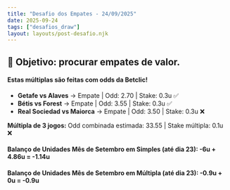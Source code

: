 ```yaml
---
title: "Desafio dos Empates - 24/09/2025"
date: 2025-09-24
tags: ["desafios_draw"]
layout: layouts/post-desafio.njk
---
```


## 🎯 Objetivo: procurar empates de valor.  

#### Estas múltiplas são feitas com odds da Betclic!

- **Getafe vs Alaves** → Empate | Odd: 2.70 | Stake: 0.3u ✅
- **Bétis vs Forest** → Empate | Odd: 3.55 | Stake: 0.3u ✅
- **Real Sociedad vs Maiorca** → Empate | Odd: 3.50 | Stake: 0.3u ❌

**Múltipla de 3 jogos:** Odd combinada estimada: 33.55 | Stake múltipla: 0.1u ❌

#### Balanço de Unidades Mês de Setembro em Simples (até dia 23): -6u + 4.86u = -1.14u
#### Balanço de Unidades Mês de Setembro em Múltipla (até dia 23): -0.9u + 0u = -0.9u